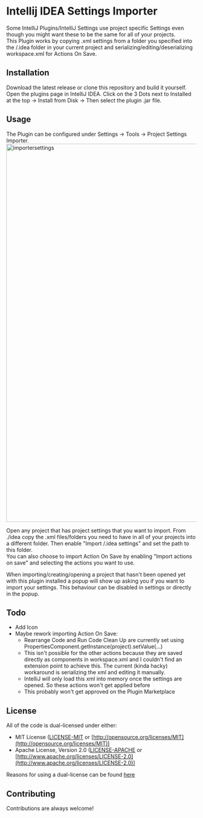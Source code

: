 
# Intellij IDEA Settings Importer

Some IntelliJ Plugins/IntelliJ Settings use project specific Settings even though you might want these to be the same for all of your projects.  
This Plugin works by copying .xml settings from a folder you specified into the /.idea folder in your current project and serializing/editing/deserializing workspace.xml for Actions On Save.  



## Installation

Download the latest release or clone this repository and build it yourself.  
Open the plugins page in IntelliJ IDEA. Click on the 3 Dots next to Installed at the top -> Install from Disk -> Then select the plugin .jar file.

    
## Usage

The Plugin can be configured under Settings -> Tools -> Project Settings Importer.  
<img width="998" alt="importersettings" src="https://github.com/e-hucke/Intellij-iDEA-Project-Settings-Importer/assets/121632203/68c7f2df-1657-4be5-b511-407a55ff29ec">
  
Open any project that has project settings that you want to import. From ./idea copy the .xml files/folders you need to have in all of your projects into a different folder. Then enable "Import /.idea settings" and set the path to this folder.  
You can also choose to import Action On Save by enabling "Import actions on save" and selecting the actions you want to use.  
  
When importing/creating/opening a project that hasn't been opened yet with this plugin installed a popup will show up asking you if you want to import your settings. This behaviour can be disabled in settings or directly in the popup.


## Todo
- Add Icon
- Maybe rework importing Action On Save:
    - Rearrange Code and Run Code Clean Up are currently set using PropertiesComponent.getInstance(project).setValue(...)
    - This isn't possible for the other actions because they are saved directly as components in workspace.xml and I couldn't find an extension point to achieve this. The current (kinda hacky) workaround is serializing the xml and editing it manually.
    - IntelliJ will only load this xml into memory once the settings are opened. So these actions won't get applied before
    - This probably won't get approved on the Plugin Marketplace
## License

All of the code is dual-licensed under either:
* MIT License ([LICENSE-MIT](LICENSE-MIT) or [http://opensource.org/licenses/MIT](http://opensource.org/licenses/MIT))
* Apache License, Version 2.0 ([LICENSE-APACHE](LICENSE-APACHE) or [http://www.apache.org/licenses/LICENSE-2.0](http://www.apache.org/licenses/LICENSE-2.0))
  
Reasons for using a dual-license can be found [here](https://github.com/bevyengine/bevy/issues/2373)

## Contributing

Contributions are always welcome!



